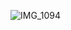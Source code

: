 ![IMG_1094](https://github.com/farmJun/workout-farmJun/assets/101688752/e0f0928d-c910-4e76-ad21-0deea37803ed)

